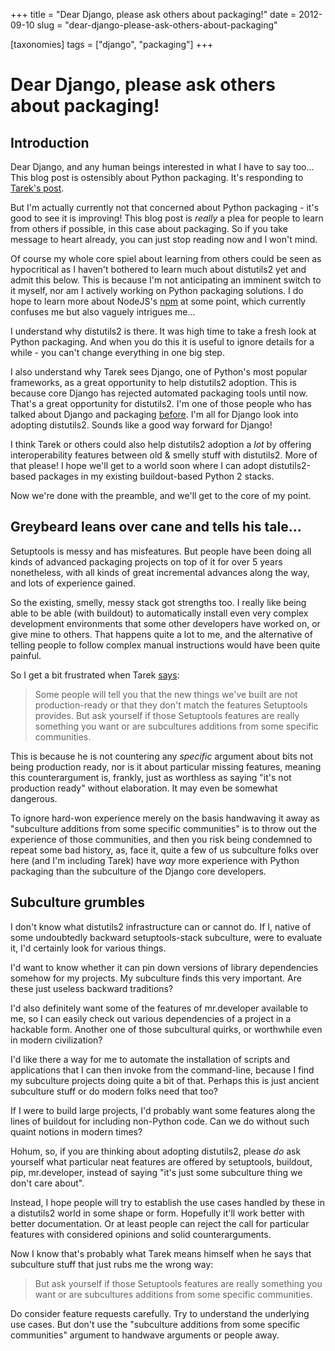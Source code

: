 +++
title = "Dear Django, please ask others about packaging!"
date = 2012-09-10
slug = "dear-django-please-ask-others-about-packaging"

[taxonomies]
tags = ["django", "packaging"]
+++

# Dear Django, please ask others about packaging!

## Introduction

Dear Django, and any human beings interested in what I have to say
too... This blog post is ostensibly about Python packaging. It's
responding to [Tarek's
post](http://blog.ziade.org/2012/09/10/dear-django-help-python-packaging/).

But I'm actually currently not that concerned about Python packaging -
it's good to see it is improving! This blog post is *really* a plea for
people to learn from others if possible, in this case about packaging.
So if you take message to heart already, you can just stop reading now
and I won't mind.

Of course my whole core spiel about learning from others could be seen
as hypocritical as I haven't bothered to learn much about distutils2 yet
and admit this below. This is because I'm not anticipating an imminent
switch to it myself, nor am I actively working on Python packaging
solutions. I do hope to learn more about NodeJS's
[npm](https://npmjs.org/) at some point, which currently confuses me but
also vaguely intrigues me...

I understand why distutils2 is there. It was high time to take a fresh
look at Python packaging. And when you do this it is useful to ignore
details for a while - you can't change everything in one big step.

I also understand why Tarek sees Django, one of Python's most popular
frameworks, as a great opportunity to help distutils2 adoption. This is
because core Django has rejected automated packaging tools until now.
That's a great opportunity for distutils2. I'm one of those people who
has talked about Django and packaging
[before](http://reinout.vanrees.org/weblog/2011/06/07/zope.html). I'm
all for Django look into adopting distutils2. Sounds like a good way
forward for Django!

I think Tarek or others could also help distutils2 adoption a *lot* by
offering interoperability features between old & smelly stuff with
distutils2. More of that please! I hope we'll get to a world soon where
I can adopt distutils2-based packages in my existing buildout-based
Python 2 stacks.

Now we're done with the preamble, and we'll get to the core of my point.

## Greybeard leans over cane and tells his tale...

Setuptools is messy and has misfeatures. But people have been doing all
kinds of advanced packaging projects on top of it for over 5 years
nonetheless, with all kinds of great incremental advances along the way,
and lots of experience gained.

So the existing, smelly, messy stack got strengths too. I really like
being able to be able (with buildout) to automatically install even very
complex development environments that some other developers have worked
on, or give mine to others. That happens quite a lot to me, and the
alternative of telling people to follow complex manual instructions
would have been quite painful.

So I get a bit frustrated when Tarek
[says](http://blog.ziade.org/2012/09/10/dear-django-help-python-packaging/):

> Some people will tell you that the new things we've built are not
> production-ready or that they don't match the features Setuptools
> provides. But ask yourself if those Setuptools features are really
> something you want or are subcultures additions from some specific
> communities.

This is because he is not countering any *specific* argument about bits
not being production ready, nor is it about particular missing features,
meaning this counterargument is, frankly, just as worthless as saying
"it's not production ready" without elaboration. It may even be somewhat
dangerous.

To ignore hard-won experience merely on the basis handwaving it away as
"subculture additions from some specific communities" is to throw out
the experience of those communities, and then you risk being condemned
to repeat some bad history, as, face it, quite a few of us subculture
folks over here (and I'm including Tarek) have *way* more experience
with Python packaging than the subculture of the Django core developers.

## Subculture grumbles

I don't know what distutils2 infrastructure can or cannot do. If I,
native of some undoubtedly backward setuptools-stack subculture, were to
evaluate it, I'd certainly look for various things.

I'd want to know whether it can pin down versions of library
dependencies somehow for my projects. My subculture finds this very
important. Are these just useless backward traditions?

I'd also definitely want some of the features of mr.developer available
to me, so I can easily check out various dependencies of a project in a
hackable form. Another one of those subcultural quirks, or worthwhile
even in modern civilization?

I'd like there a way for me to automate the installation of scripts and
applications that I can then invoke from the command-line, because I
find my subculture projects doing quite a bit of that. Perhaps this is
just ancient subculture stuff or do modern folks need that too?

If I were to build large projects, I'd probably want some features along
the lines of buildout for including non-Python code. Can we do without
such quaint notions in modern times?

Hohum, so, if you are thinking about adopting distutils2, please *do*
ask yourself what particular neat features are offered by setuptools,
buildout, pip, mr.developer, instead of saying "it's just some
subculture thing we don't care about".

Instead, I hope people will try to establish the use cases handled by
these in a distutils2 world in some shape or form. Hopefully it'll work
better with better documentation. Or at least people can reject the call
for particular features with considered opinions and solid
counterarguments.

Now I know that's probably what Tarek means himself when he says that
subculture stuff that just rubs me the wrong way:

> But ask yourself if those Setuptools features are really something you
> want or are subcultures additions from some specific communities.

Do consider feature requests carefully. Try to understand the underlying
use cases. But don't use the "subculture additions from some specific
communities" argument to handwave arguments or people away.
